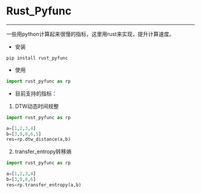 # Rust_Pyfunc
---

一些用python计算起来很慢的指标，这里用rust来实现，提升计算速度。

* 安装
```shell
pip install rust_pyfunc
```

* 使用
```python
import rust_pyfunc as rp
```

* 目前支持的指标：
1. DTW动态时间规整
```python
import rust_pyfunc as rp

a=[1,2,3,4]
b=[3,9,8,6,5]
res=rp.dtw_distance(a,b)
```

2. transfer_entropy转移熵
```python
import rust_pyfunc as rp

a=[1,2,3,4]
b=[3,9,8,6]
res=rp.transfer_entropy(a,b)
```

